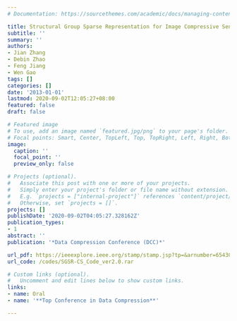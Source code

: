 ```yaml
---
# Documentation: https://sourcethemes.com/academic/docs/managing-content/

title: Structural Group Sparse Representation for Image Compressive Sensing Recovery
subtitle: ''
summary: ''
authors:
- Jian Zhang
- Debin Zhao
- Feng Jiang
- Wen Gao
tags: []
categories: []
date: '2013-01-01'
lastmod: 2020-09-02T12:05:27+08:00
featured: false
draft: false

# Featured image
# To use, add an image named `featured.jpg/png` to your page's folder.
# Focal points: Smart, Center, TopLeft, Top, TopRight, Left, Right, BottomLeft, Bottom, BottomRight.
image:
  caption: ''
  focal_point: ''
  preview_only: false

# Projects (optional).
#   Associate this post with one or more of your projects.
#   Simply enter your project's folder or file name without extension.
#   E.g. `projects = ["internal-project"]` references `content/project/deep-learning/index.md`.
#   Otherwise, set `projects = []`.
projects: []
publishDate: '2020-09-02T04:05:27.328162Z'
publication_types:
- 1
abstract: ''
publication: '*Data Compression Conference (DCC)*'

url_pdf: https://ieeexplore.ieee.org/stamp/stamp.jsp?tp=&arnumber=6543069
url_code: /codes/SGSR-CS_Code_ver2.0.rar

# Custom links (optional).
#   Uncomment and edit lines below to show custom links.
links:
- name: Oral
- name: '**Top Conference in Data Compression**'

---
```

